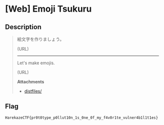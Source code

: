 # [Web] Emoji Tsukuru
## Description
> 絵文字を作りましょう。
> 
> (URL)
> 
> ---
> 
> Let's make emojis.
> 
> (URL)
> 
> **Attachments**
> - [distfiles/](distfiles/)

## Flag
```
HarekazeCTF{pr0t0type_p0llut10n_1s_0ne_0f_my_f4v0r1te_vulner4b1l1t1es}
```